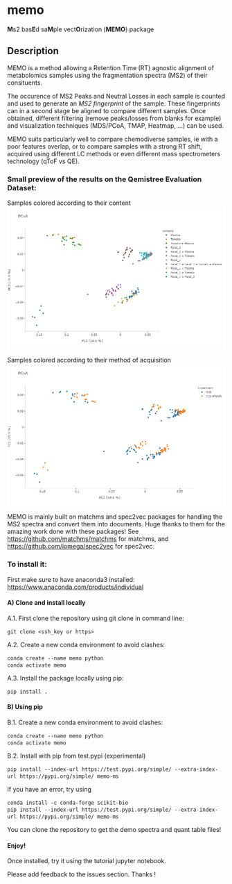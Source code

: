 # memo

**M**s2 bas**E**d sa**M**ple vect**O**rization (**MEMO**) package

## Description

MEMO is a method allowing a Retention Time (RT) agnostic alignment of metabolomics samples using the fragmentation spectra (MS2) of their consituents.

The occurence of MS2 Peaks and Neutral Losses in each sample is counted and used to generate an *MS2 fingerprint* of the sample. These fingerprints can in a second stage be aligned to compare different samples. Once obtained, different filtering (remove peaks/losses from blanks for example) and visualization techniques (MDS/PCoA, TMAP, Heatmap, ...) can be used. 

MEMO suits particularly well to compare chemodiverse samples, ie with a poor features overlap, or to compare samples with a strong RT shift, acquired using different LC methods or even different mass spectrometers technology (qToF vs QE).

### Small preview of the results on the Qemistree Evaluation Dataset:
Samples colored according to their content
![plot](./pcoa_tuto_contains.png)

Samples colored according to their method of acquisition
![plot](./pcoa_tuto_method.png)


MEMO is mainly built on matchms and spec2vec packages for handling the MS2 spectra and convert them into documents. Huge thanks to them for the amazing work done with these packages! See https://github.com/matchms/matchms for matchms, and https://github.com/iomega/spec2vec for spec2vec. 

### To install it:

First make sure to have anaconda3 installed: https://www.anaconda.com/products/individual

#### A) Clone and install locally
A.1. First clone the repository using git clone in command line:
```
git clone <ssh_key or https>
```
A.2. Create a new conda environment to avoid clashes:
```
conda create --name memo python
conda activate memo
```

A.3. Install the package locally using pip:
```
pip install .
```
#### B) Using pip

B.1. Create a new conda environment to avoid clashes:
```
conda create --name memo python
conda activate memo
```
B.2. Install with pip from test.pypi (experimental)
```
pip install --index-url https://test.pypi.org/simple/ --extra-index-url https://pypi.org/simple/ memo-ms
```

If you have an error, try using
```
conda install -c conda-forge scikit-bio
pip install --index-url https://test.pypi.org/simple/ --extra-index-url https://pypi.org/simple/ memo-ms
```

You can clone the repository to get the demo spectra and quant table files!

#### Enjoy!

Once installed, try it using the tutorial jupyter notebook.

Please add feedback to the issues section. Thanks !
